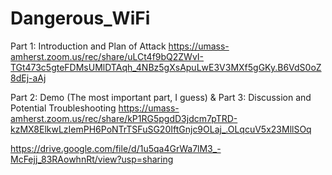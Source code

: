 # Dangerous_WiFi

Part 1: Introduction and Plan of Attack
https://umass-amherst.zoom.us/rec/share/uLCt4f9bQ2ZWvI-TGt473c5gteFDMsUMlDTAqh_4NBz5gXsApuLwE3V3MXf5gGKy.B6VdS0oZ8dEj-aAj

Part 2: Demo (The most important part, I guess) & Part 3: Discussion and Potential Troubleshooting
https://umass-amherst.zoom.us/rec/share/kP1RG5pgdD3jdcm7pTRD-kzMX8ElkwLzIemPH6PoNTrTSFuSG20IftGnjc9OLaj_.OLqcuV5x23MllSOq

https://drive.google.com/file/d/1u5qa4GrWa7lM3_-McFejj_83RAowhnRt/view?usp=sharing
